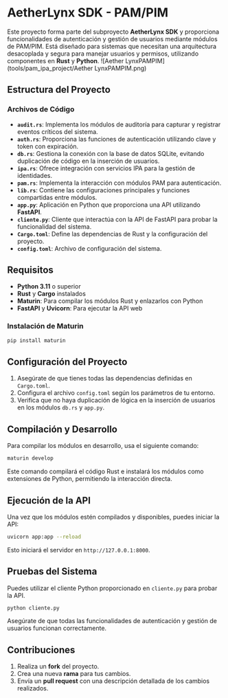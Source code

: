 
# AetherLynx SDK - PAM/PIM

Este proyecto forma parte del subproyecto **AetherLynx SDK** y proporciona funcionalidades de autenticación y gestión de usuarios mediante módulos de PAM/PIM. Está diseñado para sistemas que necesitan una arquitectura desacoplada y segura para manejar usuarios y permisos, utilizando componentes en **Rust** y **Python**.
![Aether LynxPAMPIM](tools/pam_ipa_project/Aether LynxPAMPIM.png)

## Estructura del Proyecto

### Archivos de Código

- **`audit.rs`**: Implementa los módulos de auditoría para capturar y registrar eventos críticos del sistema.
- **`auth.rs`**: Proporciona las funciones de autenticación utilizando clave y token con expiración.
- **`db.rs`**: Gestiona la conexión con la base de datos SQLite, evitando duplicación de código en la inserción de usuarios.
- **`ipa.rs`**: Ofrece integración con servicios IPA para la gestión de identidades.
- **`pam.rs`**: Implementa la interacción con módulos PAM para autenticación.
- **`lib.rs`**: Contiene las configuraciones principales y funciones compartidas entre módulos.
- **`app.py`**: Aplicación en Python que proporciona una API utilizando **FastAPI**.
- **`cliente.py`**: Cliente que interactúa con la API de FastAPI para probar la funcionalidad del sistema.
- **`Cargo.toml`**: Define las dependencias de Rust y la configuración del proyecto.
- **`config.toml`**: Archivo de configuración del sistema.

## Requisitos

- **Python 3.11** o superior
- **Rust** y **Cargo** instalados
- **Maturin**: Para compilar los módulos Rust y enlazarlos con Python
- **FastAPI** y **Uvicorn**: Para ejecutar la API web

### Instalación de Maturin
```bash
pip install maturin
```

## Configuración del Proyecto

1. Asegúrate de que tienes todas las dependencias definidas en `Cargo.toml`.
2. Configura el archivo `config.toml` según los parámetros de tu entorno.
3. Verifica que no haya duplicación de lógica en la inserción de usuarios en los módulos `db.rs` y `app.py`.

## Compilación y Desarrollo

Para compilar los módulos en desarrollo, usa el siguiente comando:

```bash
maturin develop
```

Este comando compilará el código Rust e instalará los módulos como extensiones de Python, permitiendo la interacción directa.

## Ejecución de la API

Una vez que los módulos estén compilados y disponibles, puedes iniciar la API:

```bash
uvicorn app:app --reload
```

Esto iniciará el servidor en `http://127.0.0.1:8000`.

## Pruebas del Sistema

Puedes utilizar el cliente Python proporcionado en `cliente.py` para probar la API.

```bash
python cliente.py
```

Asegúrate de que todas las funcionalidades de autenticación y gestión de usuarios funcionan correctamente.

## Contribuciones

1. Realiza un **fork** del proyecto.
2. Crea una nueva **rama** para tus cambios.
3. Envía un **pull request** con una descripción detallada de los cambios realizados.
